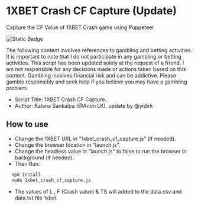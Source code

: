 # 1XBET Crash CF Capture (Update)
Capture the CF Value of 1XBET Crash game using Puppeteer

![Static Badge](https://img.shields.io/badge/Disclaimer%20on%20Gambling!!!-%23ff2a2a)

The following content involves references to gambling and betting activities. It is important to note that I do not participate in any gambling or betting activities. This script has been updated solely at the request of a friend. I am not responsible for any decisions made or actions taken based on this content. Gambling involves financial risk and can be addictive. Please gamble responsibly and seek help if you believe you may have a gambling problem.

- Script Title: 1XBET Crash CF Capture.
- Author: Kalana Sankalpa (@Anon LK), update by @yidirk

## How to use

- Change the 1XBET URL in "1xbet_crash_cf_capture.js" (if needed).
- Change the browser location in "launch.js".
- Change the headless value in "launch.js" to false to run the browser in background (if needed).
- Then Run:

```bash
  npm install
  node 1xbet_crash_cf_capture.js
```
- The values of L , F (Crash value) & TS will added to the data.csv and data.txt file 1xbet 